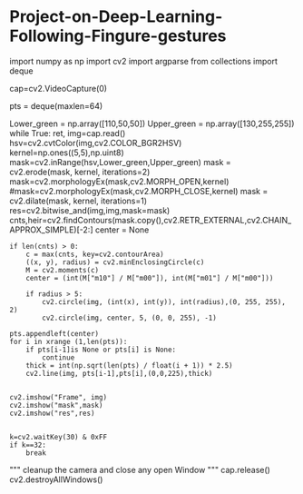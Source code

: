 # Project-on-Deep-Learning-Following-Fingure-gestures
import numpy as np
import cv2
import argparse
from collections import deque


cap=cv2.VideoCapture(0)

pts = deque(maxlen=64)

Lower_green = np.array([110,50,50])
Upper_green = np.array([130,255,255])
while True:
	ret, img=cap.read()
	hsv=cv2.cvtColor(img,cv2.COLOR_BGR2HSV)
	kernel=np.ones((5,5),np.uint8)
	mask=cv2.inRange(hsv,Lower_green,Upper_green)
	mask = cv2.erode(mask, kernel, iterations=2)
	mask=cv2.morphologyEx(mask,cv2.MORPH_OPEN,kernel)
	#mask=cv2.morphologyEx(mask,cv2.MORPH_CLOSE,kernel)
	mask = cv2.dilate(mask, kernel, iterations=1)
	res=cv2.bitwise_and(img,img,mask=mask)
	cnts,heir=cv2.findContours(mask.copy(),cv2.RETR_EXTERNAL,cv2.CHAIN_APPROX_SIMPLE)[-2:]
	center = None
 
	if len(cnts) > 0:
		c = max(cnts, key=cv2.contourArea)
		((x, y), radius) = cv2.minEnclosingCircle(c)
		M = cv2.moments(c)
		center = (int(M["m10"] / M["m00"]), int(M["m01"] / M["m00"]))
 
		if radius > 5:
			cv2.circle(img, (int(x), int(y)), int(radius),(0, 255, 255), 2)
			cv2.circle(img, center, 5, (0, 0, 255), -1)
		
	pts.appendleft(center)
	for i in xrange (1,len(pts)):
		if pts[i-1]is None or pts[i] is None:
			continue
		thick = int(np.sqrt(len(pts) / float(i + 1)) * 2.5)
		cv2.line(img, pts[i-1],pts[i],(0,0,225),thick)
		
	
	cv2.imshow("Frame", img)
	cv2.imshow("mask",mask)
	cv2.imshow("res",res)
	
	
	k=cv2.waitKey(30) & 0xFF
	if k==32:
		break
"""
cleanup the camera and close any open Window
"""
cap.release()
cv2.destroyAllWindows()
